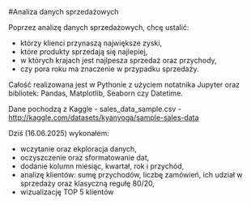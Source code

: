#Analiza danych sprzedażowych

Poprzez analizę danych sprzedażowych, chcę ustalić:
- którzy klienci przynaszą największe zyski,
- które produkty sprzedają się najlepiej,
- w których krajach jest najlpesza sprzedaż oraz przychody,
- czy pora roku ma znaczenie w przypadku sprzedaży. 

Całość realizowana jest w Pythonie z użyciem notatnika Jupyter oraz bibliotek: Pandas, Matplotlib, Seaborn czy Datetime.

Dane pochodzą z Kaggle - sales_data_sample.csv - http://kaggle.com/datasets/kyanyoga/sample-sales-data

Dziś (16.06.2025) wykonałem:
- wczytanie oraz ekploracja danych,
- oczyszczenie oraz sformatowanie dat,
- dodanie kolumn miesiąc, kwartał, rok i przychód,
- analizę klientów: sumę przychodów, liczbę zamówień, ich udział w sprzedaży oraz klasyczną regułę 80/20,
- wizualizację TOP 5 klientów